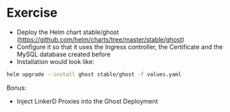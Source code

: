 # Exercise

* Deploy the Helm chart stable/ghost (https://github.com/helm/charts/tree/master/stable/ghost)
* Configure it so that it uses the Ingress controller, the Certificate and the MySQL database created before
* Installation would look like:

```sh
helm upgrade --install ghost stable/ghost -f values.yaml
```

Bonus:

* Inject LinkerD Proxies into the Ghost Deployment
